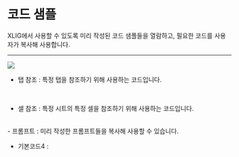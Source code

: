 
# 코드 샘플

XLIG에서 사용할 수 있도록 미리 작성된 코드 샘플들을 열람하고, 필요한 코드를 사용자가 복사해 사용합니다.

---

<img src = "https://user-images.githubusercontent.com/86198387/203680084-d2fd3f85-1aee-4d9c-ae63-ce0c7db50128.png" />


- 탭 참조 : 특정 탭을 참조하기 위해 사용하는 코드입니다.
<br>

- 셀 참조 : 특정 시트의 특정 셀을 참조하기 위해 사용하는 코드입니다.
<br>
- 프롬프트 : 미리 작성한 프롬프트들을 복사해 사용할 수 있습니다.
<br>

- 기본코드4 : 

